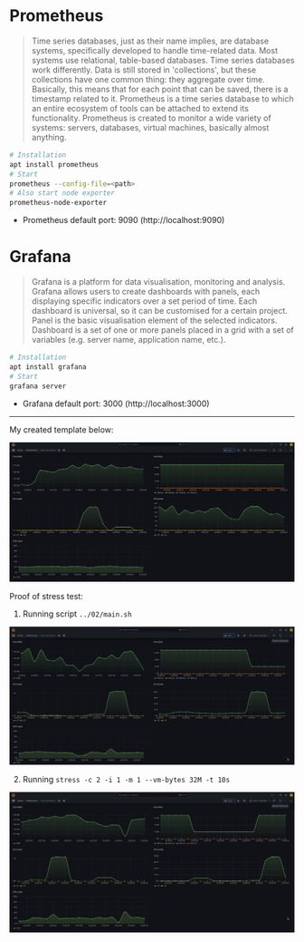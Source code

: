 # Prometheus

> Time series databases, just as their name implies, are database systems, specifically developed to handle time-related data.
> Most systems use relational, table-based databases. Time series databases work differently.
> Data is still stored in 'collections', but these collections have one common thing: they aggregate over time.
> Basically, this means that for each point that can be saved, there is a timestamp related to it.
> Prometheus is a time series database to which an entire ecosystem of tools can be attached to extend its functionality. 
> Prometheus is created to monitor a wide variety of systems: servers, databases, virtual machines, basically almost anything.

```sh
# Installation
apt install prometheus
# Start
prometheus --config-file=<path>
# Also start node exporter
prometheus-node-exporter
```

- Prometheus default port: 9090 (http://localhost:9090)

# Grafana

> Grafana is a platform for data visualisation, monitoring and analysis.
> Grafana allows users to create dashboards with panels, each displaying specific indicators over a set period of time.
> Each dashboard is universal, so it can be customised for a certain project.
> Panel is the basic visualisation element of the selected indicators.
> Dashboard is a set of one or more panels placed in a grid with a set of variables (e.g. server name, application name, etc.).

```sh
# Installation
apt install grafana
# Start
grafana server
```

- Grafana default port: 3000 (http://localhost:3000)

___

My created template below:

![](./Screenshots/My_template.png)

Proof of stress test:

1) Running script `../02/main.sh`

![](./Screenshots/load_1.png)

2) Running `stress -c 2 -i 1 -m 1 --vm-bytes 32M -t 10s`

![](./Screenshots/load_2.png)
